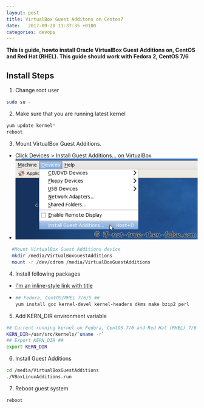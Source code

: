 ```yaml
---
layout: post
title: VirtualBox Guest Additons on Centos7
date:   2017-09-20 11:37:35 +0100
categories: devops
---
```


**This is guide, howto install Oracle VirtualBox Guest Additions on, CentOS and Red Hat (RHEL). This guide should work with Fedora 2, CentOS 7/6**

## Install Steps

1. Change root user
```bash
sudo su -
```


2. Make sure that you are running latest kernel
```bash
yum update kernel*
reboot
```


3. Mount VirtualBox Guest Additions.
  * Click Devices > Install Guest Additions… on VirtualBox
  * ![](/assets/post_imgs/virtualbox-install-guest-additions.png)
  ```bash
    #Mount VirtualBox Guest Additions device
    mkdir /media/VirtualBoxGuestAdditions
    mount -r /dev/cdrom /media/VirtualBoxGuestAdditions
  ```


4. Install following packages
  * [I'm an inline-style link with title](https://www.google.com "Google's Homepage")
  * ```bash
    ## Fedora, CentOS/RHEL 7/6/5 ##
    yum install gcc kernel-devel kernel-headers dkms make bzip2 perl
    ```


5. Add KERN_DIR environment variable
```bash
## Current running kernel on Fedora, CentOS 7/6 and Red Hat (RHEL) 7/6 ##
KERN_DIR=/usr/src/kernels/`uname -r`
## Export KERN_DIR ##
export KERN_DIR
```


6. Install Guest Additions
```bash
cd /media/VirtualBoxGuestAdditions
./VBoxLinuxAdditions.run
```


7. Reboot guest system
```bash
reboot
```
